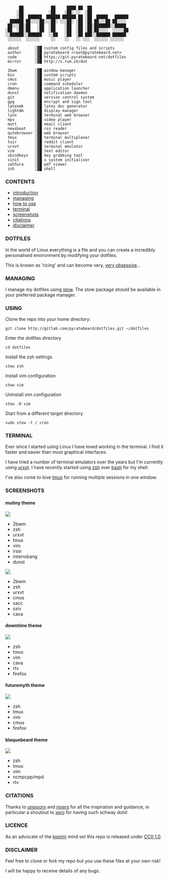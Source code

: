 ```
      ██            ██     ████ ██  ██
     ░██           ░██    ░██░ ░░  ░██
     ░██  ██████  ██████ ██████ ██ ░██  █████   ██████
  ██████ ██░░░░██░░░██░ ░░░██░ ░██ ░██ ██░░░██ ██░░░░
 ██░░░██░██   ░██  ░██    ░██  ░██ ░██░███████░░█████
░██  ░██░██   ░██  ░██    ░██  ░██ ░██░██░░░░  ░░░░░██
░░██████░░██████   ░░██   ░██  ░██ ███░░██████ ██████
 ░░░░░░  ░░░░░░     ░░    ░░   ░░ ░░░  ░░░░░░ ░░░░░░

 about       ░▓█ custom config files and scripts
 author      ░▓█ pyratebeard <root@pyratebeard.net>
 code        ░▓█ https://git.pyratebeard.net/dotfiles
 mirror      ░▓█ http://s.rum.sh/dot

 2bwm        ░▓█ window manager
 bin         ░▓█ custom scripts
 cmus        ░▓█ music player
 cron        ░▓█ command scheduler
 dmenu       ░▓█ application launcher
 dunst       ░▓█ notification daemon
 git         ░▓█ version control system
 gpg         ░▓█ encrypt and sign tool
 latexmk     ░▓█ latex doc generator
 lightdm     ░▓█ display manager
 lynx        ░▓█ terminal web browser
 mpv         ░▓█ video player
 mutt        ░▓█ email client
 newsboat    ░▓█ rss reader
 qutebrowser ░▓█ web browser
 tmux        ░▓█ terminal multiplexer
 tuir        ░▓█ reddit client
 urxvt       ░▓█ terminal emulator
 vim         ░▓█ text editor
 xbindkeys   ░▓█ key grabbing tool
 xinit       ░▓█ x system initialiser
 zathura     ░▓█ pdf viewer
 zsh         ░▓█ shell
```

### CONTENTS
 - [introduction](#dotfiles)
 - [managing](#managing)
 - [how to use](#using)
 - [terminal](#terminal)
 - [screenshots](#screenshots)
 - [citations](#citations)
 - [disclaimer](#disclaimer)

### DOTFILES

In the world of Linux everything is a file and you can create a incredibly personalised environment by modifying your dotfiles.

This is known as 'ricing' and can become very, [very obsessive](https://pyratebeard.net/scrots.html)...

### MANAGING

I manage my dotfiles using [stow](http://www.gnu.org/software/stow/).  The stow package should be available in your preferred package manager.

### USING
Clone the repo into your home directory:

`git clone http://gitlab.com/pyratebeard/dotfiles.git ~/dotfiles`

Enter the dotfiles directory

`cd dotfiles`

Install the zsh settings

`stow zsh`

Install vim configuration

`stow vim`

Uninstall vim configuration

`stow -D vim`

Start from a different target directory

`sudo stow -t / cron`

### TERMINAL
Ever since I started using Linux I have loved working in the terminal. I find it faster and easier than most graphical interfaces.

I have tried a number of terminal emulators over the years but I'm currently using [urxvt](). I have recently started using [zsh](http://zsh.sourceforge.net/) over [bash](https://www.gnu.org/software/bash/) for my shell.

I've also come to love [tmux](https://tmux.github.io/) for running multiple sessions in one window.

### SCREENSHOTS

#### mutiny theme
![](https://gitlab.com/pyratebeard/dotfiles/raw/master/scrots/mutiny-02.png)
- 2bwm
- zsh
- urxvt
- tmux
- vim
- irssi
- interrobang
- dunst

![](https://gitlab.com/pyratebeard/dotfiles/raw/master/scrots/mutiny-03.png)
- 2bwm
- zsh
- urxvt
- cmus
- sacc
- sxiv
- cava

#### downtime theme
![](https://gitlab.com/pyratebeard/dotfiles/raw/master/scrots/downtime.png)
- zsh
- tmux
- vim
- cava
- rtv
- firefox

#### futuremyth theme
![](https://gitlab.com/pyratebeard/dotfiles/raw/master/scrots/futuremyth.png)
- zsh
- tmux
- vim
- cmus
- firefox

#### blaquebeard theme
![](https://gitlab.com/pyratebeard/dotfiles/raw/master/scrots/blaquebeard.png)
- zsh
- tmux
- vim
- ncmpcpp/mpd
- rtv

### CITATIONS
Thanks to [unixporn](http://reddit.com/r/unixporn) and [nixers](https://www.nixers.net/) for all the inspiration and guidance, in particular a shoutout to [xero](https://github.com/xero/dotfiles) for having such schway dots!

### LICENCE
As an advocate of the [kopimi](https://en.wikipedia.org/wiki/Piratbyr%C3%A5n#Kopimi) mind set this repo is released under [CC0 1.0](https://creativecommons.org/publicdomain/zero/1.0/).

### DISCLAIMER
Feel free to clone or fork my repo but you use these files at your own risk!

I will be happy to receive details of any bugs.

